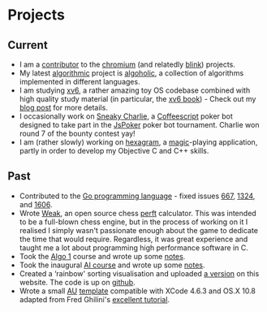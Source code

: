 # Projects #

## Current ##

* I am a [contributor][0] to the [chromium][1] (and relatedly [blink][2]) projects.
* My latest [algorithmic][3] project is [algoholic][4], a collection of algorithms implemented in
  different languages.
* I am studying [xv6][5], a rather amazing toy OS codebase combined with high quality study
  material (in particular, the [xv6 book][6]) - Check out my [blog post][7] for more details.
* I occasionally work on [Sneaky Charlie][8], a [Coffeescript][9] poker bot designed to take part in the [JsPoker][10] poker bot tournament. Charlie won round 7 of the bounty contest yay!
* I am (rather slowly) working on [hexagram][11], a [magic][12]-playing application, partly in
  order to develop my Objective C and C++ skills.

## Past ##

* Contributed to the [Go programming language][p0] - fixed issues [667][go667], [1324][go1324],
  and [1606][go1606].
* Wrote [Weak][p1], an open source chess [perft][p2] calculator. This was intended to be a full-blown
  chess engine, but in the process of working on it I realised I simply wasn't passionate
  enough about the game to dedicate the time that would require. Regardless, it was great
  experience and taught me a lot about programming high performance software in C.
* Took the [Algo 1][p3] course and wrote up some [notes][p4].
* Took the inaugural [AI course][p5] and wrote up some [notes][p6].
* Created a &lsquo;rainbow' sorting visualisation and uploaded <a href="/projects/rainbow"
  target="_self">a version</a> on this website. The code is up on [github][p7].
* Wrote a small [AU][ref1] [template][p8] compatible with XCode 4.6.3 and OS.X 10.8 adapted
  from Fred Ghilini's [excellent tutorial][ref2].

[0]:/projects/chromium
[1]:http://www.chromium.org/
[2]:http://www.chromium.org/blink

[3]:/projects/alg
[4]:https://github.com/lorenzo-stoakes/algoholic

[5]:http://pdos.csail.mit.edu/6.828/2012/xv6.html
[6]:http://pdos.csail.mit.edu/6.828/2012/xv6/book-rev7.pdf
[7]:http://blog.ljs.io/post/71424794630/xv6

[8]:https://github.com/lorenzo-stoakes/SneakyCharlie
[9]:http://coffeescript.org/
[10]:https://github.com/mdp/JsPoker

[11]:https://github.com/lorenzo-stoakes/hexagram/
[12]:http://en.wikipedia.org/wiki/Magic_the_gathering

[p0]:http://golang.org
[p1]:https://github.com/lorenzo-stoakes/weak
[p2]:http://chessprogramming.wikispaces.com/Perft
[p3]:https://www.coursera.org/course/algo
[p4]:https://github.com/lorenzo-stoakes/stanford-algo
[p5]:http://www.ted.com/talks/peter_norvig_the_100_000_student_classroom.html
[p6]:https://github.com/lorenzo-stoakes/stanford-ai
[p7]:https://github.com/lorenzo-stoakes/Rainbow-Sort
[p8]:https://github.com/lorenzo-stoakes/TemplateAU

[go667]:https://code.google.com/p/go/source/detail?r=3c73bb78da9a
[go1324]:https://code.google.com/p/go/source/detail?r=2562ce5a7a
[go1606]:https://code.google.com/p/go/source/detail?r=1bad75771eb6

[ref1]:http://en.wikipedia.org/wiki/Audio_Units
[ref2]:http://sample-hold.com/2011/11/23/getting-started-with-audio-units-on-os-x-lion-and-xcode-4-2-1/
